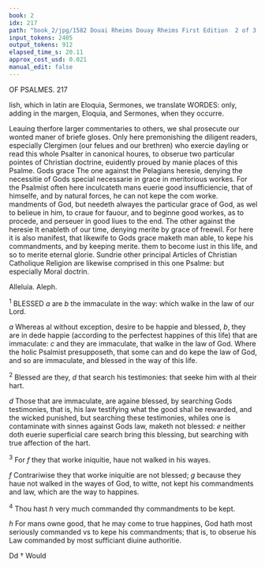 ```yaml
---
book: 2
idx: 217
path: "book_2/jpg/1582 Douai Rheims Douay Rheims First Edition  2 of 3 1610 Old Testament.pdf-217.jpg"
input_tokens: 2405
output_tokens: 912
elapsed_time_s: 20.11
approx_cost_usd: 0.021
manual_edit: false
---
```

OF PSALMES. 217

lish, which in latin are Eloquia, Sermones, we translate WORDES: only, adding in the margen, Eloquia, and Sermones, when they occurre.

Leauing therfore larger commentaries to others, we shal prosecute our wonted maner of briefe gloses. Only here premonishing the diligent readers, especially Clergimen (our felues and our brethren) who exercie dayling or read this whole Psalter in canonical houres, to obserue two particular pointes of Christian doctrine, euidently proued by manie places of this Psalme. Gods grace The one against the Pelagians heresie, denying the necessitie of Gods special necessarie in grace in meritorious workes. For the Psalmist often here inculcateth mans euerie good insufficiencie, that of himselfe, and by natural forces, he can not kepe the com worke. mandments of God, but needeth alwayes the particular grace of God, as wel to belieue in him, to craue for fauour, and to beginne good workes, as to procede, and perseuer in good liues to the end. The other against the heresie It enableth of our time, denying merite by grace of freewil. For here it is also manifest, that likewife to Gods grace maketh man able, to kepe his commandments, and by keeping merite. them to become iust in this life, and so to merite eternal glorie. Sundrie other principal Articles of Christian Catholique Religion are likewise comprised in this one Psalme: but especially Moral doctrin.

Alleluia.
Aleph.

<sup>1</sup> BLESSED *a* are *b* the immaculate in the way: which walke in the law of our Lord.

*a* Whereas al without exception, desire to be happie and blessed, *b*, they are in dede happie (according to the perfectest happines of this life) that are immaculate: *c* and they are immaculate, that walke in the law of God. Where the holic Psalmist presupposeth, that some can and do kepe the law of God, and so are immaculate, and blessed in the way of this life.

<sup>2</sup> Blessed are they, *d* that search his testimonies: that seeke him with al their hart.

*d* Those that are immaculate, are againe blessed, by searching Gods testimonies, that is, his law testifying what the good shal be rewarded, and the wicked punished, but searching these testimonies, whiles one is contaminate with sinnes against Gods law, maketh not blessed: *e* neither doth euerie superficial care search bring this blessing, but searching with true affection of the hart.

<sup>3</sup> For *f* they that worke iniquitie, haue not walked in his wayes.

*f* Contrariwise they that worke iniquitie are not blessed; *g* because they haue not walked in the wayes of God, to witte, not kept his commandments and law, which are the way to happines.

<sup>4</sup> Thou hast *h* very much commanded thy commandments to be kept.

*h* For mans owne good, that he may come to true happines, God hath most seriously commanded vs to kepe his commandments; that is, to obserue his Law commanded by most sufficiant diuine authoritie.

Dd † Would

[^1]: This title was added by the Septuagint, to admonish vs that this Psalme conteineth that singular maner of praising God, signified by the Hebrew wordes Alleluia, as before.Psal 104.

[^2]: Alelu ia, as before.Psal 104.